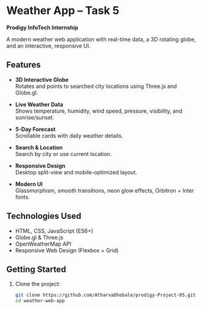 # Weather App – Task 5  
**Prodigy InfoTech Internship**

A modern weather web application with real-time data, a 3D rotating globe, and an interactive, responsive UI.

## Features

- **3D Interactive Globe**  
  Rotates and points to searched city locations using Three.js and Globe.gl.

- **Live Weather Data**  
  Shows temperature, humidity, wind speed, pressure, visibility, and sunrise/sunset.

- **5-Day Forecast**  
  Scrollable cards with daily weather details.

- **Search & Location**  
  Search by city or use current location.

- **Responsive Design**  
  Desktop split-view and mobile-optimized layout.

- **Modern UI**  
  Glassmorphism, smooth transitions, neon glow effects, Orbitron + Inter fonts.

## Technologies Used

- HTML, CSS, JavaScript (ES6+)
- Globe.gl & Three.js
- OpenWeatherMap API
- Responsive Web Design (Flexbox + Grid)

## Getting Started

1. Clone the project:
   ```bash
   git clone https://github.com/AtharvaDhobale/prodigy-Project-05.git
   cd weather-web-app
